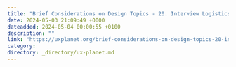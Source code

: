 ```yaml
---
title: "Brief Considerations on Design Topics - 20. Interview Logistics"
date: 2024-05-03 21:09:49 +0000
dateadded: 2024-05-04 00:00:55 +0100
description: ""
link: "https://uxplanet.org/brief-considerations-on-design-topics-20-interview-logistics-9973707f7f2a?source=rss----819cc2aaeee0---4"
category:
directory: _directory/ux-planet.md
---
```

